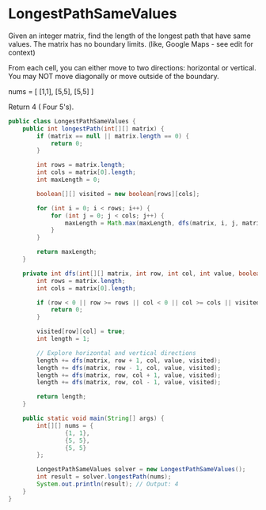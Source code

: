 # LongestPathSameValues


Given an integer matrix, find the length of the longest path that have same values. The matrix has no boundary limits. (like, Google Maps - see edit for context)

From each cell, you can either move to two directions: horizontal or vertical. You may NOT move diagonally or move outside of the boundary.

nums = [
[1,1],
[5,5],
[5,5]
]

Return 4 ( Four 5's).

```java
public class LongestPathSameValues {
    public int longestPath(int[][] matrix) {
        if (matrix == null || matrix.length == 0) {
            return 0;
        }

        int rows = matrix.length;
        int cols = matrix[0].length;
        int maxLength = 0;

        boolean[][] visited = new boolean[rows][cols];

        for (int i = 0; i < rows; i++) {
            for (int j = 0; j < cols; j++) {
                maxLength = Math.max(maxLength, dfs(matrix, i, j, matrix[i][j], visited));
            }
        }

        return maxLength;
    }

    private int dfs(int[][] matrix, int row, int col, int value, boolean[][] visited) {
        int rows = matrix.length;
        int cols = matrix[0].length;

        if (row < 0 || row >= rows || col < 0 || col >= cols || visited[row][col] || matrix[row][col] != value) {
            return 0;
        }

        visited[row][col] = true;
        int length = 1;

        // Explore horizontal and vertical directions
        length += dfs(matrix, row + 1, col, value, visited);
        length += dfs(matrix, row - 1, col, value, visited);
        length += dfs(matrix, row, col + 1, value, visited);
        length += dfs(matrix, row, col - 1, value, visited);

        return length;
    }

    public static void main(String[] args) {
        int[][] nums = {
                {1, 1},
                {5, 5},
                {5, 5}
        };

        LongestPathSameValues solver = new LongestPathSameValues();
        int result = solver.longestPath(nums);
        System.out.println(result); // Output: 4
    }
}
